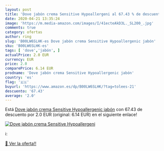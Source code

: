 ```yaml
---
layout: post
title: 'Dove jabón crema Sensitive Hypoallergeni al 67.43 % de descuento'
date: 2020-04-21 13:35:24
image: 'https://m.media-amazon.com/images/I/41ecteAkD3L._SL200_.jpg'
comments: true
category: ofertas
author: ring
slug: 'B00LW6SLHK-es Dove jabón crema Sensitive Hypoallergenic jabón'
sku: 'B00LW6SLHK-es'
tags: [ 'dove','jabón', ]
actualPrice: 2.0 EUR
currency: EUR
price: 2.0
comparePrice: 6.14 EUR
prodname: 'Dove jabón crema Sensitive Hypoallergenic jabón'
country: 'es'
flag: '🇪🇸'
buyurl: 'https://www.amazon.es/dp/B00LW6SLHK/?tag=tolees-21'
descuento: '67.43'
average: '2.0'
---
```


Está [Dove jabón crema Sensitive Hypoallergenic jabón](https://www.amazon.es/dp/B00LW6SLHK/?tag=tolees-21) con 67.43 de descuento por 2.0 EUR (original: 6.14 EUR) en el siguiente enlace!

[![Dove jabón crema Sensitive Hypoallergeni](https://m.media-amazon.com/images/I/41ecteAkD3L._SL200_.jpg)](https://www.amazon.es/dp/B00LW6SLHK/?tag=tolees-21)

ℹ️:


[🛒 Ver la oferta!!](https://www.amazon.es/dp/B00LW6SLHK/?tag=tolees-21)
